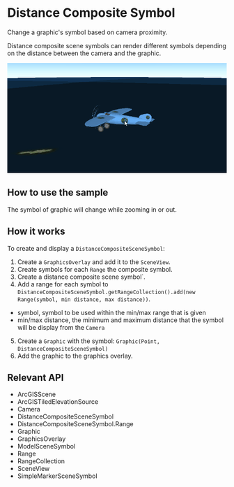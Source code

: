 # Distance Composite Symbol

Change a graphic's symbol based on camera proximity.

Distance composite scene symbols can render different symbols depending on the distance between the camera and the
 graphic.

![](DistanceCompositeSymbol.gif)

## How to use the sample

The symbol of graphic will change while zooming in or out.

## How it works

To create and display a `DistanceCompositeSceneSymbol`:


1.  Create a `GraphicsOverlay` and add it to the `SceneView`.
2.  Create symbols for each `Range` the composite symbol.
3.  Create a distance composite scene symbol`.
4.  Add a range for each symbol to `DistanceCompositeSceneSymbol.getRangeCollection().add(new Range(symbol, min distance, max distance))`.
*   symbol, symbol to be used within the min/max range that is given
*   min/max distance, the minimum and maximum distance that the symbol will be display from the `Camera`
5.  Create a `Graphic` with the symbol: `Graphic(Point, DistanceCompositeSceneSymbol)`
6.  Add the graphic to the graphics overlay.


## Relevant API


*   ArcGISScene
*   ArcGISTiledElevationSource
*   Camera
*   DistanceCompositeSceneSymbol
*   DistanceCompositeSceneSymbol.Range
*   Graphic
*   GraphicsOverlay
*   ModelSceneSymbol
*   Range
*   RangeCollection
*   SceneView
*   SimpleMarkerSceneSymbol



